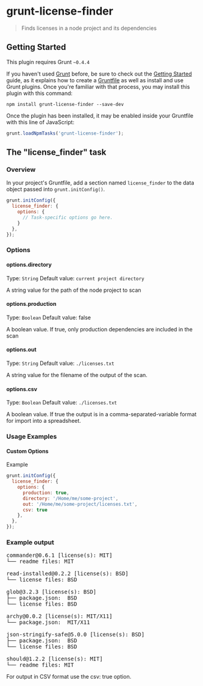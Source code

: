 # grunt-license-finder

> Finds licenses in a node project and its dependencies

## Getting Started
This plugin requires Grunt `~0.4.4`

If you haven't used [Grunt](http://gruntjs.com/) before, be sure to check out the [Getting Started](http://gruntjs.com/getting-started) guide, as it explains how to create a [Gruntfile](http://gruntjs.com/sample-gruntfile) as well as install and use Grunt plugins. Once you're familiar with that process, you may install this plugin with this command:

```shell
npm install grunt-license-finder --save-dev
```

Once the plugin has been installed, it may be enabled inside your Gruntfile with this line of JavaScript:

```js
grunt.loadNpmTasks('grunt-license-finder');
```

## The "license_finder" task

### Overview
In your project's Gruntfile, add a section named `license_finder` to the data object passed into `grunt.initConfig()`.

```js
grunt.initConfig({
  license_finder: {
    options: {
      // Task-specific options go here.
    }
  },
});
```

### Options

#### options.directory
Type: `String`
Default value: `current project directory`

A string value for the path of the node project to scan

#### options.production
Type: `Boolean`
Default value: false

A boolean value. If true, only production dependencies are included in the scan

#### options.out
Type: `String`
Default value: `./licenses.txt`

A string value for the filename of the output of the scan.

#### options.csv
Type: `Boolean`
Default value: `./licenses.txt`

A boolean value.  If true the output is in a comma-separated-variable format for import into a spreadsheet.

### Usage Examples

#### Custom Options
Example

```js
grunt.initConfig({
  license_finder: {
    options: {
      production: true,
      directory: '/Home/me/some-project',
      out: '/Home/me/some-project/licenses.txt',
      csv: true
    },
  },
});
```

### Example output

<pre>
commander@0.6.1 [license(s): MIT]
└── readme files: MIT

read-installed@0.2.2 [license(s): BSD]
└── license files: BSD

glob@3.2.3 [license(s): BSD]
├── package.json:  BSD
└── license files: BSD

archy@0.0.2 [license(s): MIT/X11]
└── package.json:  MIT/X11

json-stringify-safe@5.0.0 [license(s): BSD]
├── package.json:  BSD
└── license files: BSD

should@1.2.2 [license(s): MIT]
└── readme files: MIT
</pre>

For output in CSV format use the csv: true option.


